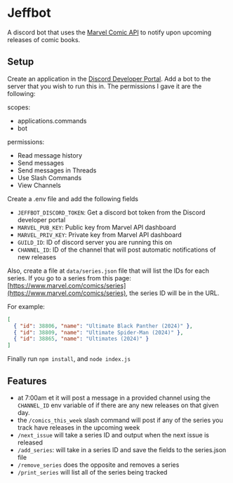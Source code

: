 # Jeffbot

A discord bot that uses the [Marvel Comic API](https://developer.marvel.com/) to notify upon upcoming releases of comic books.

## Setup

Create an application in the [Discord Developer Portal](https://discord.com/developers/applications). Add a bot to the server that you wish to run this in. The permissions I gave it are the following:

scopes:

- applications.commands
- bot

permissions:

- Read message history
- Send messages
- Send messages in Threads
- Use Slash Commands
- View Channels

Create a .env file and add the following fields

- `JEFFBOT_DISCORD_TOKEN`: Get a discord bot token from the Discord developer portal
- `MARVEL_PUB_KEY`: Public key from Marvel API dashboard
- `MARVEL_PRIV_KEY`: Private key from Marvel API dashboard
- `GUILD_ID`: ID of discord server you are running this on
- `CHANNEL_ID`: ID of the channel that will post automatic notifications of new releases

Also, create a file at `data/series.json` file that will list the IDs for each series. If you go to a series from this page: [https://www.marvel.com/comics/series](https://www.marvel.com/comics/series), the series ID will be in the URL.

For example:

```json
[
  { "id": 38806, "name": "Ultimate Black Panther (2024)" },
  { "id": 38809, "name": "Ultimate Spider-Man (2024)" },
  { "id": 38865, "name": "Ultimates (2024)" }
]
```

Finally run `npm install`, and `node index.js`

## Features

- at 7:00am et it will post a message in a provided channel using the `CHANNEL_ID` env variable of if there are any new releases on that given day.
- the `/comics_this_week` slash command will post if any of the series you track have releases in the upcoming week
- `/next_issue` will take a series ID and output when the next issue is released
- `/add_series`: will take in a series ID and save the fields to the series.json file
- `/remove_series` does the opposite and removes a series
- `/print_series` will list all of the series being tracked
